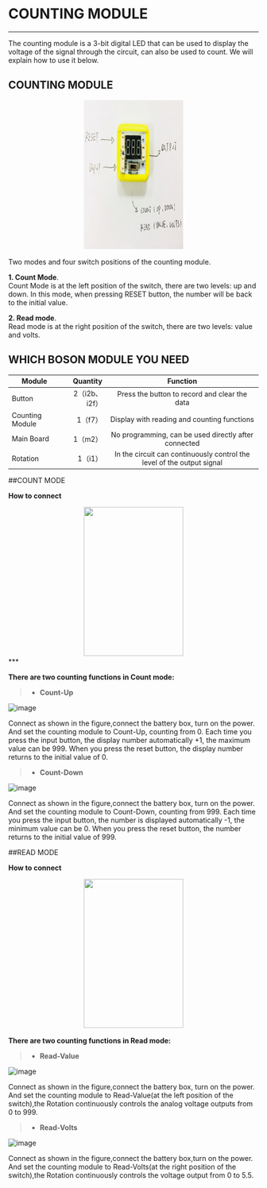 ﻿# COUNTING MODULE

------
    
The counting module is a 3-bit digital LED that can be used to display the voltage of the signal through the circuit, can also be used to count. We will explain how to use it below.

## COUNTING MODULE

<div align=center>
<img src="https://github.com/joanna1122/Tutorial-FOR-BOSON/blob/master/image/counting%20module/%E5%9B%BE/%E5%9B%BE1.png" width="200" height="300" />
</div>

Two modes and four switch positions of the counting module.

**1. Count Mode**.  
Count Mode is at the left position of the switch, there are two levels: up and down. In this mode, when pressing RESET button, the number will be back to the initial value.

**2. Read mode**.  
Read mode is at the right position of the switch, there are two levels: value and volts.


## WHICH BOSON MODULE YOU NEED  

|   Module  | Quantity  |  Function  |
| -------- | -----:  | :----:  |
| Button      | 2（i2b、i2f） |   Press the button to record and clear the data     |
| Counting Module        |   1（f7）   |   Display with reading and counting functions  |
| Main Board        |    1（m2）    |  No programming, can be used directly after connected  |
| Rotation        |    1（i1）    |  In the circuit can continuously control the level of the output signal |

##COUNT MODE

**How to connect**

<div align=center>
<img src="https://github.com/joanna1122/Tutorial-FOR-BOSON/blob/master/image/counting%20module/%E5%9B%BE/COUNT%20MODE.png" width="200" height="300" />
</div>
***

**There are two counting functions in Count mode:**
> * **Count-Up**

![image](https://github.com/joanna1122/Tutorial-FOR-BOSON/blob/master/image/counting%20module/gif/count-up.gif)


Connect as shown in the figure,connect the battery box, turn on the power.
And set the counting module to Count-Up, counting from 0. Each time you press the input button, the display number automatically +1, the maximum value can be 999. When you press the reset button, the display number returns to the initial value of 0.

> * **Count-Down**

![image](https://github.com/joanna1122/Tutorial-FOR-BOSON/blob/master/image/counting%20module/gif/count-down.gif)

Connect as shown in the figure,connect the battery box, turn on the power.
And set the counting module to Count-Down, counting from 999. Each time you press the input button, the number is displayed automatically -1, the minimum value can be 0. When you press the reset button, the number returns to the initial value of 999.

##READ MODE

**How to connect**

<div align=center>
<img src="https://github.com/joanna1122/Tutorial-FOR-BOSON/blob/master/image/counting%20module/%E5%9B%BE/READ%20MODE.png" width="200" height="300" />
</div>


**There are two counting functions in Read mode:**
> * **Read-Value**

![image](https://github.com/joanna1122/Tutorial-FOR-BOSON/blob/master/image/counting%20module/gif/Read-Value.gif)

Connect as shown in the figure,connect the battery box, turn on the power.
And set the counting module to Read-Value(at the left position of the switch),the Rotation continuously controls the analog voltage outputs from 0 to 999.

> * **Read-Volts**

![image](https://github.com/joanna1122/Tutorial-FOR-BOSON/blob/master/image/counting%20module/gif/Read-Volts.gif)

Connect as shown in the figure,connect the battery box,turn on the power.
And set the counting module to Read-Volts(at the right position of the switch),the Rotation continuously controls the voltage output from 0 to 5.5.

